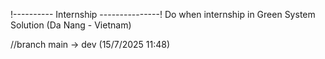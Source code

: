 !---------- Internship ---------------!
Do when internship in Green System Solution (Da Nang - Vietnam)

//branch main -> dev (15/7/2025 11:48)